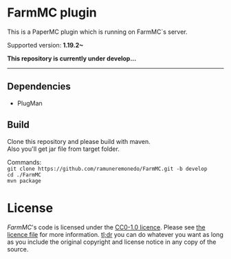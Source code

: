 # FarmMC plugin
This is a PaperMC plugin which is running on FarmMC`s server.  

Supported version: **1.19.2~**

**This repository is currently under develop...**

---
## Dependencies
* PlugMan

## Build
Clone this repository and please build with maven.  
Also you'll get jar file from target folder.  

Commands:  
`git clone https://github.com/ramuneremonedo/FarmMC.git -b develop`  
`cd ./FarmMC`  
`mvn package`

# License
*FarmMC*'s code is licensed under the [CC0-1.0 licence](https://creativecommons.org/publicdomain/zero/1.0/deed.en). Please see [the licence file](LICENSE) for more information. [tl;dr](https://creativecommons.org/publicdomain/zero/1.0/deed.en) you can do whatever you want as long as you include the original copyright and license notice in any copy of the source.